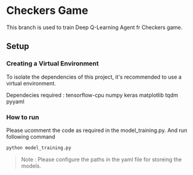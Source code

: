 # Checkers Game

This branch is used to train Deep Q-Learning Agent fr Checkers game.

## Setup

### Creating a Virtual Environment

To isolate the dependencies of this project, it's recommended to use a virtual environment.

Dependecies required : 
tensorflow-cpu
numpy
keras
matplotlib
tqdm
pyyaml

### How to run 
Please ucomment the code as required in the model_training.py. And run following command

```bash
python model_training.py
```

> Note : Please configure the paths in the yaml file for storeing the models.
